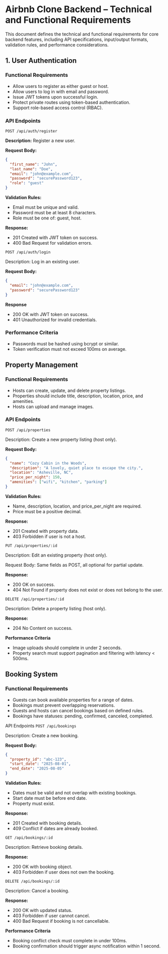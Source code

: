 # Airbnb Clone Backend – Technical and Functional Requirements

This document defines the technical and functional requirements for core backend features, including API specifications, input/output formats, validation rules, and performance considerations.

## 1. User Authentication

### Functional Requirements

- Allow users to register as either guest or host.
- Allow users to log in with email and password.
- Issue JWT tokens upon successful login.
- Protect private routes using token-based authentication.
- Support role-based access control (RBAC).

### API Endpoints

`POST /api/auth/register`

**Description:** Register a new user.

**Request Body:**

```json
{
  "first_name": "John",
  "last_name": "Doe",
  "email": "john@example.com",
  "password": "securePassword123",
  "role": "guest"
}
```

**Validation Rules:**

- Email must be unique and valid.
- Password must be at least 8 characters.
- Role must be one of: guest, host.

**Response:**

- 201 Created with JWT token on success.
- 400 Bad Request for validation errors.

`POST /api/auth/login`

Description: Log in an existing user.

**Request Body:**

```json
{
  "email": "john@example.com",
  "password": "securePassword123"
}

```

**Response**

- 200 OK with JWT token on success.
- 401 Unauthorized for invalid credentials.

### Performance Criteria

- Passwords must be hashed using bcrypt or similar.
- Token verification must not exceed 100ms on average.

## Property Management

### Functional Requirements

- Hosts can create, update, and delete property listings.
- Properties should include title, description, location, price, and amenities.
- Hosts can upload and manage images.

### API Endpoints

`POST /api/properties`

Description: Create a new property listing (host only).

**Request Body:**

```json
{
  "name": "Cozy Cabin in the Woods",
  "description": "A lovely, quiet place to escape the city.",
  "location": "Asheville, NC",
  "price_per_night": 150,
  "amenities": ["wifi", "kitchen", "parking"]
}

```

**Validation Rules:**

- Name, description, location, and price_per_night are required.
- Price must be a positive decimal.

**Response:**

- 201 Created with property data.
- 403 Forbidden if user is not a host.

`PUT /api/properties/:id`

Description: Edit an existing property (host only).

Request Body: Same fields as POST, all optional for partial update.

**Response:**

- 200 OK on success.
- 404 Not Found if property does not exist or does not belong to the user.

`DELETE /api/properties/:id`

Description: Delete a property listing (host only).

**Response:**

- 204 No Content on success.

**Performance Criteria**

- Image uploads should complete in under 2 seconds.
- Property search must support pagination and filtering with latency < 500ms.

## Booking System

### Functional Requirements

- Guests can book available properties for a range of dates.
- Bookings must prevent overlapping reservations.
- Guests and hosts can cancel bookings based on defined rules.
- Bookings have statuses: pending, confirmed, canceled, completed.

API Endpoints
`POST /api/bookings`

Description: Create a new booking.

**Request Body:**

```json
{
  "property_id": "abc-123",
  "start_date": "2025-08-01",
  "end_date": "2025-08-05"
}
```

**Validation Rules:**

- Dates must be valid and not overlap with existing bookings.
- Start date must be before end date.
- Property must exist.

**Response:**

- 201 Created with booking details.
- 409 Conflict if dates are already booked.

`GET /api/bookings/:id`

Description: Retrieve booking details.

**Response:**

- 200 OK with booking object.
- 403 Forbidden if user does not own the booking.

`DELETE /api/bookings/:id`

Description: Cancel a booking.

**Response:**

- 200 OK with updated status.
- 403 Forbidden if user cannot cancel.
- 400 Bad Request if booking is not cancellable.

**Performance Criteria**

- Booking conflict check must complete in under 100ms.
- Booking confirmation should trigger async notification within 1 second.

